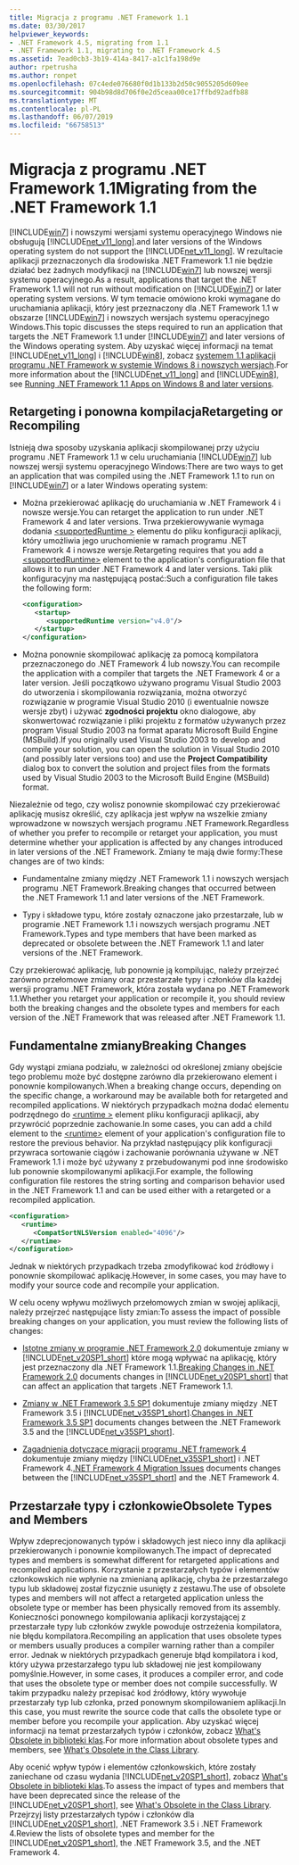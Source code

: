 ```yaml
---
title: Migracja z programu .NET Framework 1.1
ms.date: 03/30/2017
helpviewer_keywords:
- .NET Framework 4.5, migrating from 1.1
- .NET Framework 1.1, migrating to .NET Framework 4.5
ms.assetid: 7ead0cb3-3b19-414a-8417-a1c1fa198d9e
author: rpetrusha
ms.author: ronpet
ms.openlocfilehash: 07c4ede076680f0d1b133b2d50c9055205d609ee
ms.sourcegitcommit: 904b98d8d706f0e2d5ceaa00ce17ffbd92adfb88
ms.translationtype: MT
ms.contentlocale: pl-PL
ms.lasthandoff: 06/07/2019
ms.locfileid: "66758513"
---
```

# <a name="migrating-from-the-net-framework-11"></a><span data-ttu-id="38c45-102">Migracja z programu .NET Framework 1.1</span><span class="sxs-lookup"><span data-stu-id="38c45-102">Migrating from the .NET Framework 1.1</span></span>

[!INCLUDE[win7](../../../includes/win7-md.md)] <span data-ttu-id="38c45-103">i nowszymi wersjami systemu operacyjnego Windows nie obsługują [!INCLUDE[net_v11_long](../../../includes/net-v11-long-md.md)].</span><span class="sxs-lookup"><span data-stu-id="38c45-103">and later versions of the Windows operating system do not support the [!INCLUDE[net_v11_long](../../../includes/net-v11-long-md.md)].</span></span> <span data-ttu-id="38c45-104">W rezultacie aplikacji przeznaczonych dla środowiska .NET Framework 1.1 nie będzie działać bez żadnych modyfikacji na [!INCLUDE[win7](../../../includes/win7-md.md)] lub nowszej wersji systemu operacyjnego.</span><span class="sxs-lookup"><span data-stu-id="38c45-104">As a result, applications that target the .NET Framework 1.1 will not run without modification on [!INCLUDE[win7](../../../includes/win7-md.md)] or later operating system versions.</span></span> <span data-ttu-id="38c45-105">W tym temacie omówiono kroki wymagane do uruchamiania aplikacji, który jest przeznaczony dla .NET Framework 1.1 w obszarze [!INCLUDE[win7](../../../includes/win7-md.md)] i nowszych wersjach systemu operacyjnego Windows.</span><span class="sxs-lookup"><span data-stu-id="38c45-105">This topic discusses the steps required to run an application that targets the .NET Framework 1.1 under [!INCLUDE[win7](../../../includes/win7-md.md)] and later versions of the Windows operating system.</span></span> <span data-ttu-id="38c45-106">Aby uzyskać więcej informacji na temat [!INCLUDE[net_v11_long](../../../includes/net-v11-long-md.md)] i [!INCLUDE[win8](../../../includes/win8-md.md)], zobacz [systemem 1.1 aplikacji programu .NET Framework w systemie Windows 8 i nowszych wersjach](../../../docs/framework/install/run-net-framework-1-1-apps.md).</span><span class="sxs-lookup"><span data-stu-id="38c45-106">For more information about the [!INCLUDE[net_v11_long](../../../includes/net-v11-long-md.md)] and [!INCLUDE[win8](../../../includes/win8-md.md)], see [Running .NET Framework 1.1 Apps on Windows 8 and later versions](../../../docs/framework/install/run-net-framework-1-1-apps.md).</span></span>

## <a name="retargeting-or-recompiling"></a><span data-ttu-id="38c45-107">Retargeting i ponowna kompilacja</span><span class="sxs-lookup"><span data-stu-id="38c45-107">Retargeting or Recompiling</span></span>

<span data-ttu-id="38c45-108">Istnieją dwa sposoby uzyskania aplikacji skompilowanej przy użyciu programu .NET Framework 1.1 w celu uruchamiania [!INCLUDE[win7](../../../includes/win7-md.md)] lub nowszej wersji systemu operacyjnego Windows:</span><span class="sxs-lookup"><span data-stu-id="38c45-108">There are two ways to get an application that was compiled using the .NET Framework 1.1 to run on [!INCLUDE[win7](../../../includes/win7-md.md)] or a later Windows operating system:</span></span>

- <span data-ttu-id="38c45-109">Można przekierować aplikację do uruchamiania w .NET Framework 4 i nowsze wersje.</span><span class="sxs-lookup"><span data-stu-id="38c45-109">You can retarget the application to run under .NET Framework 4 and later versions.</span></span> <span data-ttu-id="38c45-110">Trwa przekierowywanie wymaga dodania [ \<supportedRuntime >](../../../docs/framework/configure-apps/file-schema/startup/supportedruntime-element.md) elementu do pliku konfiguracji aplikacji, który umożliwia jego uruchomienie w ramach programu .NET Framework 4 i nowsze wersje.</span><span class="sxs-lookup"><span data-stu-id="38c45-110">Retargeting requires that you add a [\<supportedRuntime>](../../../docs/framework/configure-apps/file-schema/startup/supportedruntime-element.md) element to the application's configuration file that allows it to run under .NET Framework 4 and later versions.</span></span> <span data-ttu-id="38c45-111">Taki plik konfiguracyjny ma następującą postać:</span><span class="sxs-lookup"><span data-stu-id="38c45-111">Such a configuration file takes the following form:</span></span>

    ```xml
    <configuration>
       <startup>
          <supportedRuntime version="v4.0"/>
       </startup>
    </configuration>
    ```

- <span data-ttu-id="38c45-112">Można ponownie skompilować aplikację za pomocą kompilatora przeznaczonego do .NET Framework 4 lub nowszy.</span><span class="sxs-lookup"><span data-stu-id="38c45-112">You can recompile the application with a compiler that targets the .NET Framework 4 or a later version.</span></span> <span data-ttu-id="38c45-113">Jeśli początkowo używano programu Visual Studio 2003 do utworzenia i skompilowania rozwiązania, można otworzyć rozwiązanie w programie Visual Studio 2010 (i ewentualnie nowsze wersje zbyt) i używać **zgodności projektu** okno dialogowe, aby skonwertować rozwiązanie i pliki projektu z formatów używanych przez program Visual Studio 2003 na format aparatu Microsoft Build Engine (MSBuild).</span><span class="sxs-lookup"><span data-stu-id="38c45-113">If you originally used Visual Studio 2003 to develop and compile your solution, you can open the solution in Visual Studio 2010 (and possibly later versions too) and use the **Project Compatibility** dialog box to convert the solution and project files from the formats used by Visual Studio 2003 to the Microsoft Build Engine (MSBuild) format.</span></span>

<span data-ttu-id="38c45-114">Niezależnie od tego, czy wolisz ponownie skompilować czy przekierować aplikację musisz określić, czy aplikacja jest wpływ na wszelkie zmiany wprowadzone w nowszych wersjach programu .NET Framework.</span><span class="sxs-lookup"><span data-stu-id="38c45-114">Regardless of whether you prefer to recompile or retarget your application, you must determine whether your application is affected by any changes introduced in later versions of the .NET Framework.</span></span> <span data-ttu-id="38c45-115">Zmiany te mają dwie formy:</span><span class="sxs-lookup"><span data-stu-id="38c45-115">These changes are of two kinds:</span></span>

- <span data-ttu-id="38c45-116">Fundamentalne zmiany między .NET Framework 1.1 i nowszych wersjach programu .NET Framework.</span><span class="sxs-lookup"><span data-stu-id="38c45-116">Breaking changes that occurred between the .NET Framework 1.1 and later versions of the .NET Framework.</span></span>

- <span data-ttu-id="38c45-117">Typy i składowe typu, które zostały oznaczone jako przestarzałe, lub w programie .NET Framework 1.1 i nowszych wersjach programu .NET Framework.</span><span class="sxs-lookup"><span data-stu-id="38c45-117">Types and type members that have been marked as deprecated or obsolete between the .NET Framework 1.1 and later versions of the .NET Framework.</span></span>

<span data-ttu-id="38c45-118">Czy przekierować aplikację, lub ponownie ją kompilując, należy przejrzeć zarówno przełomowe zmiany oraz przestarzałe typy i członków dla każdej wersji programu .NET Framework, która została wydana po .NET Framework 1.1.</span><span class="sxs-lookup"><span data-stu-id="38c45-118">Whether you retarget your application or recompile it, you should review both the breaking changes and the obsolete types and members for each version of the .NET Framework that was released after .NET Framework 1.1.</span></span>

## <a name="breaking-changes"></a><span data-ttu-id="38c45-119">Fundamentalne zmiany</span><span class="sxs-lookup"><span data-stu-id="38c45-119">Breaking Changes</span></span>

<span data-ttu-id="38c45-120">Gdy wystąpi zmiana podziału, w zależności od określonej zmiany obejście tego problemu może być dostępne zarówno dla przekierowano element i ponownie kompilowanych.</span><span class="sxs-lookup"><span data-stu-id="38c45-120">When a breaking change occurs, depending on the specific change, a workaround may be available both for retargeted and recompiled applications.</span></span> <span data-ttu-id="38c45-121">W niektórych przypadkach można dodać elementu podrzędnego do [ \<runtime >](../../../docs/framework/configure-apps/file-schema/startup/supportedruntime-element.md) element pliku konfiguracji aplikacji, aby przywrócić poprzednie zachowanie.</span><span class="sxs-lookup"><span data-stu-id="38c45-121">In some cases, you can add a child element to the [\<runtime>](../../../docs/framework/configure-apps/file-schema/startup/supportedruntime-element.md) element of your application's configuration file to restore the previous behavior.</span></span> <span data-ttu-id="38c45-122">Na przykład następujący plik konfiguracji przywraca sortowanie ciągów i zachowanie porównania używane w .NET Framework 1.1 i może być używany z przebudowanymi pod inne środowisko lub ponownie skompilowanymi aplikacji.</span><span class="sxs-lookup"><span data-stu-id="38c45-122">For example, the following configuration file restores the string sorting and comparison behavior used in the .NET Framework 1.1 and can be used either with a retargeted or a recompiled application.</span></span>

```xml
<configuration>
   <runtime>
      <CompatSortNLSVersion enabled="4096"/>
   </runtime>
</configuration>
```

<span data-ttu-id="38c45-123">Jednak w niektórych przypadkach trzeba zmodyfikować kod źródłowy i ponownie skompilować aplikację.</span><span class="sxs-lookup"><span data-stu-id="38c45-123">However, in some cases, you may have to modify your source code and recompile your application.</span></span>

<span data-ttu-id="38c45-124">W celu oceny wpływu możliwych przełomowych zmian w swojej aplikacji, należy przejrzeć następujące listy zmian:</span><span class="sxs-lookup"><span data-stu-id="38c45-124">To assess the impact of possible breaking changes on your application, you must review the following lists of changes:</span></span>

- <span data-ttu-id="38c45-125">[Istotne zmiany w programie .NET Framework 2.0](https://go.microsoft.com/fwlink/?LinkId=125263) dokumentuje zmiany w [!INCLUDE[net_v20SP1_short](../../../includes/net-v20sp1-short-md.md)] które mogą wpływać na aplikację, który jest przeznaczony dla .NET Framework 1.1.</span><span class="sxs-lookup"><span data-stu-id="38c45-125">[Breaking Changes in .NET Framework 2.0](https://go.microsoft.com/fwlink/?LinkId=125263) documents changes in [!INCLUDE[net_v20SP1_short](../../../includes/net-v20sp1-short-md.md)] that can affect an application that targets .NET Framework 1.1.</span></span>

- <span data-ttu-id="38c45-126">[Zmiany w .NET Framework 3.5 SP1](https://go.microsoft.com/fwlink/?LinkID=186989) dokumentuje zmiany między .NET Framework 3.5 i [!INCLUDE[net_v35SP1_short](../../../includes/net-v35sp1-short-md.md)].</span><span class="sxs-lookup"><span data-stu-id="38c45-126">[Changes in .NET Framework 3.5 SP1](https://go.microsoft.com/fwlink/?LinkID=186989) documents changes between the .NET Framework 3.5 and the [!INCLUDE[net_v35SP1_short](../../../includes/net-v35sp1-short-md.md)].</span></span>

- <span data-ttu-id="38c45-127">[Zagadnienia dotyczące migracji programu .NET framework 4](../../../docs/framework/migration-guide/net-framework-4-migration-issues.md) dokumentuje zmiany między [!INCLUDE[net_v35SP1_short](../../../includes/net-v35sp1-short-md.md)] i .NET Framework 4.</span><span class="sxs-lookup"><span data-stu-id="38c45-127">[.NET Framework 4 Migration Issues](../../../docs/framework/migration-guide/net-framework-4-migration-issues.md) documents changes between the [!INCLUDE[net_v35SP1_short](../../../includes/net-v35sp1-short-md.md)] and the .NET Framework 4.</span></span>

## <a name="obsolete-types-and-members"></a><span data-ttu-id="38c45-128">Przestarzałe typy i członkowie</span><span class="sxs-lookup"><span data-stu-id="38c45-128">Obsolete Types and Members</span></span>

<span data-ttu-id="38c45-129">Wpływ zdeprecjonowanych typów i składowych jest nieco inny dla aplikacji przekierowanych i ponownie kompilowanych.</span><span class="sxs-lookup"><span data-stu-id="38c45-129">The impact of deprecated types and members is somewhat different for retargeted applications and recompiled applications.</span></span> <span data-ttu-id="38c45-130">Korzystanie z przestarzałych typów i elementów członkowskich nie wpłynie na zmienianą aplikację, chyba że przestarzałego typu lub składowej został fizycznie usunięty z zestawu.</span><span class="sxs-lookup"><span data-stu-id="38c45-130">The use of obsolete types and members will not affect a retargeted application unless the obsolete type or member has been physically removed from its assembly.</span></span> <span data-ttu-id="38c45-131">Konieczności ponownego kompilowania aplikacji korzystającej z przestarzałe typy lub członków zwykle powoduje ostrzeżenia kompilatora, nie błędu kompilatora.</span><span class="sxs-lookup"><span data-stu-id="38c45-131">Recompiling an application that uses obsolete types or members usually produces a compiler warning rather than a compiler error.</span></span> <span data-ttu-id="38c45-132">Jednak w niektórych przypadkach generuje błąd kompilatora i kod, który używa przestarzałego typu lub składowej nie jest kompilowany pomyślnie.</span><span class="sxs-lookup"><span data-stu-id="38c45-132">However, in some cases, it produces a compiler error, and code that uses the obsolete type or member does not compile successfully.</span></span> <span data-ttu-id="38c45-133">W takim przypadku należy przepisać kod źródłowy, który wywołuje przestarzały typ lub członka, przed ponownym skompilowaniem aplikacji.</span><span class="sxs-lookup"><span data-stu-id="38c45-133">In this case, you must rewrite the source code that calls the obsolete type or member before you recompile your application.</span></span> <span data-ttu-id="38c45-134">Aby uzyskać więcej informacji na temat przestarzałych typów i członków, zobacz [What's Obsolete in biblioteki klas](../../../docs/framework/whats-new/whats-obsolete.md).</span><span class="sxs-lookup"><span data-stu-id="38c45-134">For more information about obsolete types and members, see [What's Obsolete in the Class Library](../../../docs/framework/whats-new/whats-obsolete.md).</span></span>

<span data-ttu-id="38c45-135">Aby ocenić wpływ typów i elementów członkowskich, które zostały zaniechane od czasu wydania [!INCLUDE[net_v20SP1_short](../../../includes/net-v20sp1-short-md.md)], zobacz [What's Obsolete in biblioteki klas](../../../docs/framework/whats-new/whats-obsolete.md).</span><span class="sxs-lookup"><span data-stu-id="38c45-135">To assess the impact of types and members that have been deprecated since the release of the [!INCLUDE[net_v20SP1_short](../../../includes/net-v20sp1-short-md.md)], see [What's Obsolete in the Class Library](../../../docs/framework/whats-new/whats-obsolete.md).</span></span> <span data-ttu-id="38c45-136">Przejrzyj listy przestarzałych typów i członków dla [!INCLUDE[net_v20SP1_short](../../../includes/net-v20sp1-short-md.md)], .NET Framework 3.5 i .NET Framework 4.</span><span class="sxs-lookup"><span data-stu-id="38c45-136">Review the lists of obsolete types and member for the [!INCLUDE[net_v20SP1_short](../../../includes/net-v20sp1-short-md.md)], the .NET Framework 3.5, and the .NET Framework 4.</span></span>
